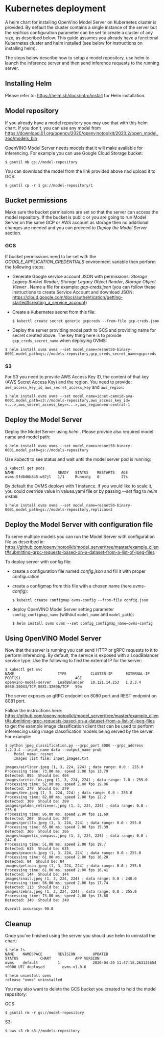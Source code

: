 # Kubernetes deployment

A helm chart for installing OpenVino Model Server on Kubernetes cluster is provided. By default the cluster contains 
a single instance of the server but the _replicas_ configuration parameter can be set to create a cluster 
of any size, as described below. This guide assumes you already have a functional Kubernetes cluster and helm 
installed (see below for instructions on installing helm).

The steps below describe how to setup a model repository, use helm to launch the inference server and then send 
inference requests to the running server. 

## Installing Helm

Please refer to: https://helm.sh/docs/intro/install for Helm installation.

## Model repository

If you already have a model repository you may use that with this helm chart. If you don't, you can use any model
from https://download.01.org/opencv/2020/openvinotoolkit/2020.2/open_model_zoo/models_bin .

OpenVINO Model Server needs models that it will make available for inferencing. For example you can 
use Google Cloud Storage bucket:
```shell script
$ gsutil mb gs://model-repository
```

You can download the model from the link provided above nad upload it to GCS:
```shell script
$ gsutil cp -r 1 gs://model-repository/1
```

## Bucket permissions

Make sure the bucket permissions are set so that the server can access the model repository. If the bucket 
is public or you are going to run Model Server on the same GCP or AWS account as storage then no additional changes 
are needed and you can proceed to _Deploy the Model Server_ section.

### GCS

If bucket permissions need to be set with the _GOOGLE_APPLICATION_CREDENTIALS_ environment variable then perform the 
following steps:

* Generate Google service account JSON with permissions: _Storage Legacy Bucket Reader_, _Storage Legacy Object Reader_,
 _Storage Object Viewer_ . Name a file for example: _gcp-creds.json_ 
(you can follow these instructions to create Service Account and download JSON: 
https://cloud.google.com/docs/authentication/getting-started#creating_a_service_account)
* Create a Kubernetes secret from this file:

      $ kubectl create secret generic gcpcreds --from-file gcp-creds.json

* Deploy the server providing model path to GCS and providing name for secret created above. The key thing here is
to provide `gcp_creds_secret_name` when deploying OVMS:

```shell script
$ helm install ovms ovms --set model_name=resnet50-binary-0001,model_path=gs://models-repository,gcp_creds_secret_name=gcpcreds
```

### S3

For S3 you need to provide AWS Access Key ID, the content of that key (AWS Secret Access Key) and the region. You need 
to provide: `aws_access_key_id`, `aws_secret_access_key` and `aws_region`:
```shell script
$ helm install ovms ovms --set model_name=icnet-camvid-ava-0001,model_path=s3://models-repository,aws_access_key_id=<...>,aws_secret_access_key=<...>,aws_region=eu-central-1
```
    
## Deploy the Model Server

Deploy the Model Server using _helm_ . Please provide also required model name and model path:
```shell script
$ helm install ovms ovms --set model_name=resnet50-binary-0001,model_path=gs://models-repository
```

Use _kubectl_ to see status and wait until the model server pod is running:
```shell script
$ kubectl get pods
NAME                    READY   STATUS    RESTARTS   AGE
ovms-5fd8d6b845-w87jl   1/1     Running   0          27s
```

By default the OVMS deploys with 1 instance. If you would like to scale it, you could override value in values.yaml
file or by passing _--set_ flag to _helm install_:

```shell script
$ helm install ovms ovms --set model_name=resnet50-binary-0001,model_path=gs://models-repository,replicas=3
```


## Deploy the Model Server with configuration file

To serve multiple models you can run the Model Server with configuration file as described in:
https://github.com/openvinotoolkit/model_server/tree/master/example_client#submitting-grpc-requests-based-on-a-dataset-from-a-list-of-jpeg-files

To deploy server with config file:
* create a configuration file named _config.json_ and fill it with proper configuration
* create a configmap from this file with a chosen name (here _ovms-config_):
      
      $ kubectl create configmap ovms-config --from-file config.json

* deploy OpenVINO Model Server setting parameter `config_configmap_name` (without `model_name` and `model_path`):

      $ helm install ovms ovms --set config_configmap_name=ovms-config


## Using OpenVINO Model Server

Now that the server is running you can send HTTP or gRPC requests to it to perform inferencing. 
By default, the service is exposed with a LoadBalancer service type. Use the following to find the 
external IP for the server:
```shell script
$ kubectl get svc
NAME                    TYPE           CLUSTER-IP      EXTERNAL-IP     PORT(S)                         AGE
openvino-model-server   LoadBalancer   10.121.14.253   1.2.3.4         8080:30043/TCP,8081:32606/TCP   59m

```

The server exposes an gRPC endpoint on 8080 port and REST endpoint on 8081 port.

Follow the instructions here: https://github.com/openvinotoolkit/model_server/tree/master/example_client#submitting-grpc-requests-based-on-a-dataset-from-a-list-of-jpeg-files 
to get the example image classification client that can be used to perform inferencing using 
image classification models being served by the server. For example:

```shell script
$ python jpeg_classification.py --grpc_port 8080 --grpc_address 1.2.3.4 --input_name data --output_name prob
	Model name: resnet
	Images list file: input_images.txt

images/airliner.jpeg (1, 3, 224, 224) ; data range: 0.0 : 255.0
Processing time: 73.00 ms; speed 2.00 fps 13.79
Detected: 895  Should be: 404
images/arctic-fox.jpeg (1, 3, 224, 224) ; data range: 7.0 : 255.0
Processing time: 52.00 ms; speed 2.00 fps 19.06
Detected: 279  Should be: 279
images/bee.jpeg (1, 3, 224, 224) ; data range: 0.0 : 255.0
Processing time: 82.00 ms; speed 2.00 fps 12.2
Detected: 309  Should be: 309
images/golden_retriever.jpeg (1, 3, 224, 224) ; data range: 0.0 : 255.0
Processing time: 86.00 ms; speed 2.00 fps 11.69
Detected: 207  Should be: 207
images/gorilla.jpeg (1, 3, 224, 224) ; data range: 0.0 : 255.0
Processing time: 65.00 ms; speed 2.00 fps 15.39
Detected: 366  Should be: 366
images/magnetic_compass.jpeg (1, 3, 224, 224) ; data range: 0.0 : 247.0
Processing time: 51.00 ms; speed 2.00 fps 19.7
Detected: 635  Should be: 635
images/peacock.jpeg (1, 3, 224, 224) ; data range: 0.0 : 255.0
Processing time: 61.00 ms; speed 2.00 fps 16.28
Detected: 84  Should be: 84
images/pelican.jpeg (1, 3, 224, 224) ; data range: 0.0 : 255.0
Processing time: 61.00 ms; speed 2.00 fps 16.41
Detected: 144  Should be: 144
images/snail.jpeg (1, 3, 224, 224) ; data range: 0.0 : 248.0
Processing time: 56.00 ms; speed 2.00 fps 17.74
Detected: 113  Should be: 113
images/zebra.jpeg (1, 3, 224, 224) ; data range: 0.0 : 255.0
Processing time: 73.00 ms; speed 2.00 fps 13.68
Detected: 340  Should be: 340

Overall accuracy= 90.0
```

## Cleanup

Once you've finished using the server you should use helm to uninstall the chart:
```shell script
$ helm ls
NAME    NAMESPACE       REVISION        UPDATED                                 STATUS          CHART           APP VERSION
ovms    default         1               2020-04-20 11:47:18.263135654 +0000 UTC deployed        ovms-v1.0.0

$ helm uninstall ovms
release "ovms" uninstalled
```

You may also want to delete the GCS bucket you created to hold the model repository:

GCS:
```shell script
$ gsutil rm -r gs://model-repository
```

S3:
```shell script
$ aws s3 rb s3://models-repository
```